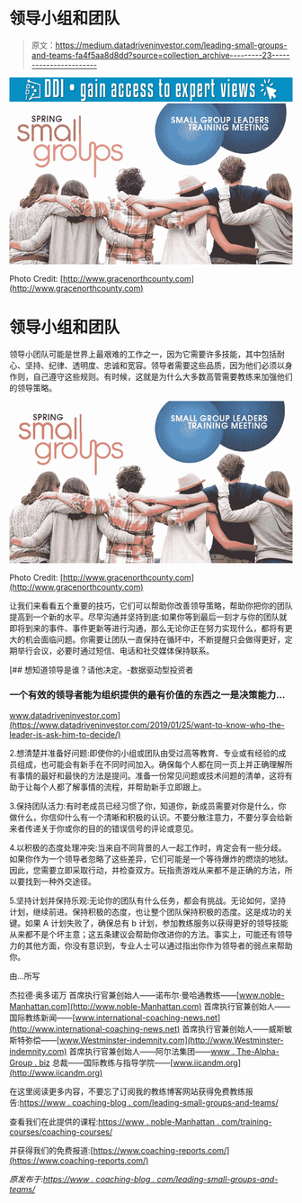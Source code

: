 # 领导小组和团队

> 原文：<https://medium.datadriveninvestor.com/leading-small-groups-and-teams-fa4f5aa8d8dd?source=collection_archive---------23----------------------->

[![](img/3204001d41af6a353f205338ceeec615.png)](http://www.track.datadriveninvestor.com/1B9E)![](img/560dcfc88eb1d52d0a1a9b37543fe054.png)

Photo Credit: [http://www.gracenorthcounty.com](http://www.gracenorthcounty.com)

# 领导小组和团队

领导小团队可能是世界上最艰难的工作之一，因为它需要许多技能，其中包括耐心、坚持、纪律、透明度、忠诚和宽容。领导者需要这些品质，因为他们必须以身作则，自己遵守这些规则。有时候，这就是为什么大多数高管需要教练来加强他们的领导策略。

![](img/953b5d5f5495f21c7bc8c466164cac2a.png)

Photo Credit: [http://www.gracenorthcounty.com](http://www.gracenorthcounty.com)

让我们来看看五个重要的技巧，它们可以帮助你改善领导策略，帮助你把你的团队提高到一个新的水平。尽早沟通并坚持到底:如果你等到最后一刻才与你的团队就即将到来的事件、事件更新等进行沟通，那么无论你正在努力实现什么，都将有更大的机会面临问题。你需要让团队一直保持在循环中，不断提醒只会做得更好，定期举行会议，必要时通过短信、电话和社交媒体保持联系。

[](https://www.datadriveninvestor.com/2019/01/25/want-to-know-who-the-leader-is-ask-him-to-decide/) [## 想知道领导是谁？请他决定。-数据驱动型投资者

### 一个有效的领导者能为组织提供的最有价值的东西之一是决策能力…

www.datadriveninvestor.com](https://www.datadriveninvestor.com/2019/01/25/want-to-know-who-the-leader-is-ask-him-to-decide/) 

2.想清楚并准备好问题:即使你的小组或团队由受过高等教育、专业或有经验的成员组成，也可能会有新手在不同时间加入。确保每个人都在同一页上并正确理解所有事情的最好和最快的方法是提问。准备一份常见问题或技术问题的清单，这将有助于让每个人都了解事情的流程，并帮助新手立即跟上。

3.保持团队活力:有时老成员已经习惯了你，知道你，新成员需要对你是什么，你做什么，你信仰什么有一个清晰和积极的认识。不要分散注意力，不要分享会给新来者传递关于你或你的目的的错误信号的评论或意见。

4.以积极的态度处理冲突:当来自不同背景的人一起工作时，肯定会有一些分歧。如果你作为一个领导者忽略了这些差异，它们可能是一个等待爆炸的燃烧的地狱。因此，您需要立即采取行动，并检查双方。玩指责游戏从来都不是正确的方法，所以要找到一种外交途径。

5.坚持计划并保持乐观:无论你的团队有什么任务，都会有挑战。无论如何，坚持计划，继续前进。保持积极的态度，也让整个团队保持积极的态度。这是成功的关键。如果 A 计划失败了，确保总有 b 计划，参加教练服务以获得更好的领导技能从来都不是个坏主意；这五条建议会帮助你改进你的方法。事实上，可能还有领导力的其他方面，你没有意识到，专业人士可以通过指出你作为领导者的弱点来帮助你。

由...所写

杰拉德·奥多诺万
首席执行官兼创始人——诺布尔·曼哈通教练——[www.noble-Manhattan.com](http://www.noble-Manhattan.com)
首席执行官兼创始人——国际教练新闻——[www.international-coaching-news.net](http://www.international-coaching-news.net)
首席执行官兼创始人——威斯敏斯特弥偿——[www.Westminster-indemnity.com](http://www.Westminster-indemnity.com)
首席执行官兼创始人——阿尔法集团——[www . The-Alpha-Group . biz](http://www.the-alpha-group.biz)
总裁——国际教练与指导学院——[www.iicandm.org](http://www.iicandm.org)

在这里阅读更多内容，不要忘了订阅我的教练博客网站获得免费教练报告:[https://www . coaching-blog . com/leading-small-groups-and-teams/](https://www.coaching-blog.com/leading-small-groups-and-teams/)

查看我们在此提供的课程:[https://www . noble-Manhattan . com/training-courses/coaching-courses/](https://www.noble-manhattan.com/training-courses/coaching-courses/)

并获得我们的免费报道:[https://www.coaching-reports.com/](https://www.coaching-reports.com/)

*原发布于:*[*https://www . coaching-blog . com/leading-small-groups-and-teams/*](https://www.coaching-blog.com/leading-small-groups-and-teams/)